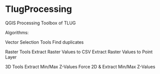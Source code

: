 # TlugProcessing
QGIS Processing Toolbox of TLUG

Algorithms:

Vector Selection Tools
  Find duplicates

Raster Tools
  Extract Raster Values to CSV
  Extract Raster Values to Point Layer

3D Tools
  Extract Min/Max Z-Values
  Force 2D & Extract Min/Max Z-Values
